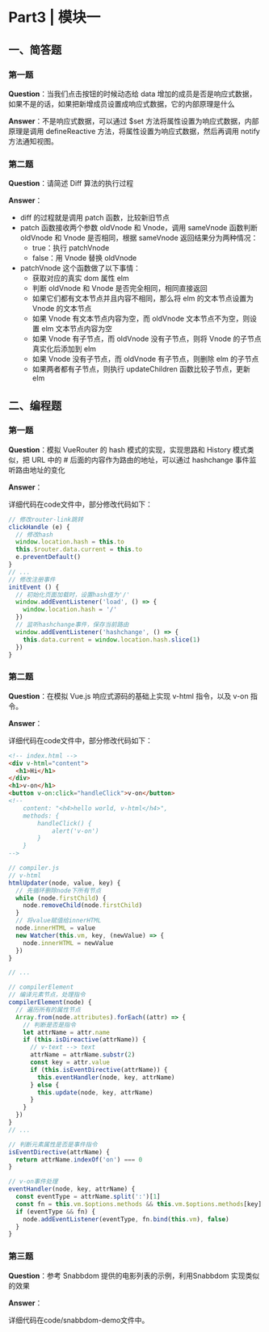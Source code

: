 # Part3 | 模块一

## 一、简答题

### 第一题

**Question**：当我们点击按钮的时候动态给 data 增加的成员是否是响应式数据，如果不是的话，如果把新增成员设置成响应式数据，它的内部原理是什么

**Answer**：不是响应式数据，可以通过 $set 方法将属性设置为响应式数据，内部原理是调用 defineReactive 方法，将属性设置为响应式数据，然后再调用 notify 方法通知视图。

### 第二题

**Question**：请简述 Diff 算法的执行过程

**Answer**：

- diff 的过程就是调用 patch 函数，比较新旧节点
- patch 函数接收两个参数 oldVnode 和 Vnode，调用 sameVnode 函数判断 oldVnode 和 Vnode 是否相同，根据 sameVnode 返回结果分为两种情况：
  - true：执行  patchVnode
  - false：用  Vnode 替换 oldVnode
- patchVnode 这个函数做了以下事情：
  - 获取对应的真实 dom 属性 elm
  - 判断 oldVnode 和 Vnode 是否完全相同，相同直接返回
  - 如果它们都有文本节点并且内容不相同，那么将 elm 的文本节点设置为 Vnode 的文本节点
  - 如果 Vnode 有文本节点内容为空，而 oldVnode 文本节点不为空，则设置 elm 文本节点内容为空
  - 如果 Vnode 有子节点，而 oldVnode 没有子节点，则将 Vnode 的子节点真实化后添加到 elm
  - 如果 Vnode 没有子节点，而 oldVnode 有子节点，则删除 elm 的子节点
  - 如果两者都有子节点，则执行 updateChildren 函数比较子节点，更新 elm

## 二、编程题

### 第一题

**Question**：模拟 VueRouter 的 hash 模式的实现，实现思路和 History 模式类似，把 URL 中的 # 后面的内容作为路由的地址，可以通过 hashchange 事件监听路由地址的变化

**Answer**：

详细代码在code文件中，部分修改代码如下：

```js
// 修改router-link跳转
clickHandle (e) {
  // 修改hash
  window.location.hash = this.to
  this.$router.data.current = this.to
  e.preventDefault()
}
// ...
// 修改注册事件
initEvent () {
  // 初始化页面加载时，设置hash值为'/'
  window.addEventListener('load', () => {
    window.location.hash = '/'
  })
  // 监听hashchange事件，保存当前路由
  window.addEventListener('hashchange', () => {
    this.data.current = window.location.hash.slice(1)
  })
}
```

### 第二题

**Question**：在模拟 Vue.js 响应式源码的基础上实现 v-html 指令，以及 v-on 指令。

**Answer**：

详细代码在code文件中，部分修改代码如下：

```html
<!-- index.html -->
<div v-html="content">
  <h1>Hi</h1>
</div>
<h1>v-on</h1>
<button v-on:click="handleClick">v-on</button>
<!-- 
	content: "<h4>hello world, v-html</h4>",
	methods: {
		handleClick() {
			alert('v-on')
		}
	}
-->
```

```js
// compiler.js
// v-html
htmlUpdater(node, value, key) {
  // 先循环删除node下所有节点
  while (node.firstChild) {
    node.removeChild(node.firstChild)
  }
  // 将value赋值给innerHTML
  node.innerHTML = value
  new Watcher(this.vm, key, (newValue) => {
    node.innerHTML = newValue
  })
}

// ...

// compilerElement
// 编译元素节点，处理指令
compilerElement(node) {
  // 遍历所有的属性节点
  Array.from(node.attributes).forEach((attr) => {
    // 判断是否是指令
    let attrName = attr.name
    if (this.isDireactive(attrName)) {
      // v-text --> text
      attrName = attrName.substr(2)
      const key = attr.value
      if (this.isEventDirective(attrName)) {
        this.eventHandler(node, key, attrName)
      } else {
        this.update(node, key, attrName)
      }
    }
  })
}
// ...

// 判断元素属性是否是事件指令
isEventDirective(attrName) {
  return attrName.indexOf('on') === 0
}

// v-on事件处理
eventHandler(node, key, attrName) {
  const eventType = attrName.split(':')[1]
  const fn = this.vm.$options.methods && this.vm.$options.methods[key]
  if (eventType && fn) {
    node.addEventListener(eventType, fn.bind(this.vm), false)
  }
}
```

### 第三题

**Question**：参考 Snabbdom 提供的电影列表的示例，利用Snabbdom 实现类似的效果

**Answer**：

详细代码在code/snabbdom-demo文件中。